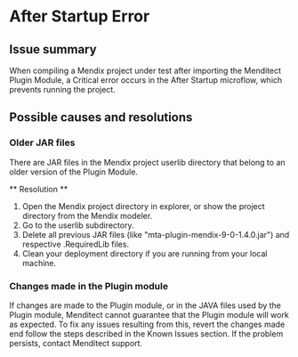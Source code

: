 # After Startup Error

## Issue summary

When compiling a Mendix project under test after importing the Menditect Plugin Module, a Critical error occurs in the After Startup microflow, which prevents running the project.

## Possible causes and resolutions

### Older JAR files

There are JAR files in the Mendix project userlib directory that belong to an older version of the Plugin Module. 

** Resolution **
1. Open the Mendix project directory in explorer, or show the project directory from the Mendix modeler.
2. Go to the userlib subdirectory.
3. Delete all previous JAR files (like "mta-plugin-mendix-9-0-1.4.0.jar") and respective .RequiredLib files.
4. Clean your deployment directory if you are running from your local machine.

### Changes made in the Plugin module 

If changes are made to the Plugin module, or in the JAVA files used by the Plugin module, Menditect cannot guarantee that the Plugin module will work as expected. To fix any issues resulting from this, revert the changes made end follow the steps described in the Known Issues section. If the problem persists, contact Menditect support.
